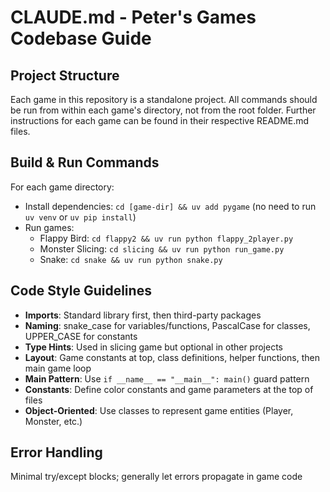 # CLAUDE.md - Peter's Games Codebase Guide

## Project Structure
Each game in this repository is a standalone project. All commands should be run from within each game's directory, not from the root folder. Further instructions for each game can be found in their respective README.md files.

## Build & Run Commands
For each game directory:
- Install dependencies: `cd [game-dir] && uv add pygame` (no need to run `uv venv` or `uv pip install`)
- Run games:
  - Flappy Bird: `cd flappy2 && uv run python flappy_2player.py`
  - Monster Slicing: `cd slicing && uv run python run_game.py`
  - Snake: `cd snake && uv run python snake.py`

## Code Style Guidelines
- **Imports**: Standard library first, then third-party packages
- **Naming**: snake_case for variables/functions, PascalCase for classes, UPPER_CASE for constants
- **Type Hints**: Used in slicing game but optional in other projects
- **Layout**: Game constants at top, class definitions, helper functions, then main game loop
- **Main Pattern**: Use `if __name__ == "__main__": main()` guard pattern
- **Constants**: Define color constants and game parameters at the top of files
- **Object-Oriented**: Use classes to represent game entities (Player, Monster, etc.)

## Error Handling
Minimal try/except blocks; generally let errors propagate in game code